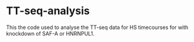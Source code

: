 # TT-seq-analysis

This the code used to analyse the TT-seq data for HS timecourses for with knockdown of SAF-A or HNRNPUL1.
